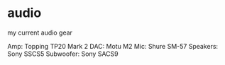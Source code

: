 # audio
my current audio gear

Amp: Topping TP20 Mark 2
DAC: Motu M2
Mic: Shure SM-57
Speakers: Sony SSCS5
Subwoofer: Sony SACS9
